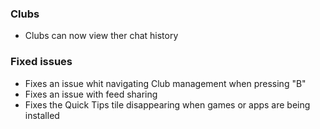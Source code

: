 ### Clubs
- Clubs can now view ther chat history

### Fixed issues
- Fixes an issue whit navigating Club management when pressing "B"
- Fixes an issue with feed sharing
- Fixes the Quick Tips tile disappearing when games or apps are being installed